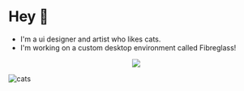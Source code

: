 # Hey 👋


- I'm a ui designer and artist who likes cats.
- I'm working on a custom desktop environment called Fibreglass!

<p align="center">
<img src="https://komarev.com/ghpvc/?username=dealerofallthecats&color=0E9C47&style=for-the-badge">

![cats](https://img.shields.io/badge/cats-are_cool-blue)

<!--
**dealerofallthecats/dealerofallthecats** is a ✨ _special_ ✨ repository because its `README.md` (this file) appears on your GitHub profile.

Here are some ideas to get you started:

- 🔭 I’m currently working on ...
- 🌱 I’m currently learning ...
- 👯 I’m looking to collaborate on ...
- 🤔 I’m looking for help with ...
- 💬 Ask me about ...
- 📫 How to reach me: ...
- 😄 Pronouns: ...
- ⚡ Fun fact: ...
-->
